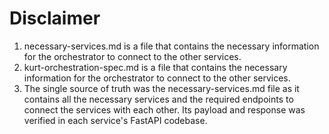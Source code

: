 # Disclaimer

1. necessary-services.md is a file that contains the necessary information for the orchestrator to connect to the other services.
2. kurt-orchestration-spec.md is a file that contains the necessary information for the orchestrator to connect to the other services.
3. The single source of truth was the necessary-services.md file as it contains all the necessary services and the required endpoints to connect the services with each other. Its payload and response was verified in each service's FastAPI codebase.